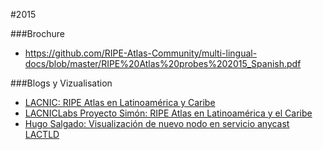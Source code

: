 #2015

###Brochure

* https://github.com/RIPE-Atlas-Community/multi-lingual-docs/blob/master/RIPE%20Atlas%20probes%202015_Spanish.pdf

###Blogs y Vizualisation

* [LACNIC: RIPE Atlas en Latinoamérica y Caribe](http://www.lacnic.net/es/web/lacnic/ripe-atlas)
* [LACNICLabs Proyecto Simón: RIPE Atlas en Latinoamérica y el Caribe](https://simon.lacnic.net/)
* [Hugo Salgado: Visualización de nuevo nodo en servicio anycast LACTLD](http://hugo.salga.do/post/122993363651/visualizaci%C3%B3n-de-nuevo-nodo-en-servicio-anycast)
